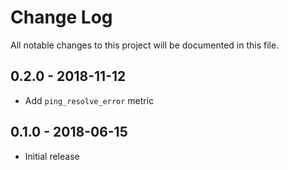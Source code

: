 # Change Log
All notable changes to this project will be documented in this file.

## 0.2.0 - 2018-11-12

- Add `ping_resolve_error` metric


## 0.1.0 - 2018-06-15

- Initial release
